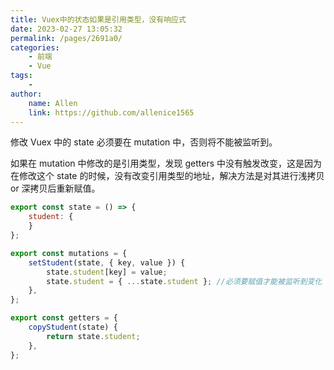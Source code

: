 ```yaml
---
title: Vuex中的状态如果是引用类型，没有响应式
date: 2023-02-27 13:05:32
permalink: /pages/2691a0/
categories:
    - 前端
    - Vue
tags:
    -
author:
    name: Allen
    link: https://github.com/allenice1565
---
```


修改 Vuex 中的 state 必须要在 mutation 中，否则将不能被监听到。

如果在 mutation 中修改的是引用类型，发现 getters 中没有触发改变，这是因为在修改这个 state 的时候，没有改变引用类型的地址，解决方法是对其进行浅拷贝 or 深拷贝后重新赋值。

```js
export const state = () => {
    student: {
    }
};

export const mutations = {
    setStudent(state, { key, value }) {
        state.student[key] = value;
        state.student = { ...state.student }; //必须要赋值才能被监听到变化
    },
};

export const getters = {
    copyStudent(state) {
        return state.student;
    },
};
```

